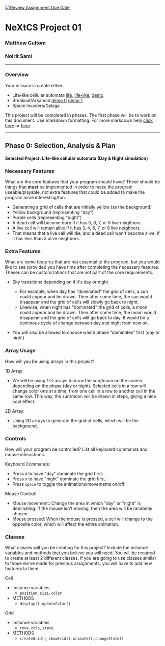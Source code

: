 [![Review Assignment Due Date](https://classroom.github.com/assets/deadline-readme-button-22041afd0340ce965d47ae6ef1cefeee28c7c493a6346c4f15d667ab976d596c.svg)](https://classroom.github.com/a/2bl0h1Mb)
# NeXtCS Project 01
### Matthew Gultom
### Noirit Sami
---

### Overview
Your mission is create either:
- Life-like cellular automata [life](https://en.wikipedia.org/wiki/Conway%27s_Game_of_Life), [life-like](https://en.wikipedia.org/wiki/Life-like_cellular_automaton), [demo](https://www.netlogoweb.org/launch#https://www.netlogoweb.org/assets/modelslib/Sample%20Models/Computer%20Science/Cellular%20Automata/Life.nlogo).
- Breakout/Arkanoid [demo 0](https://elgoog.im/breakout/)  [demo 1](https://www.crazygames.com/game/atari-breakout)
- Space Invaders/Galaga

This project will be completed in phases. The first phase will be to work on this document. Use markdown formatting. For more markdown help [click here](https://github.com/adam-p/markdown-here/wiki/Markdown-Cheatsheet) or [here](https://docs.github.com/en/get-started/writing-on-github/getting-started-with-writing-and-formatting-on-github/basic-writing-and-formatting-syntax)


---

## Phase 0: Selection, Analysis & Plan

#### Selected Project: Life-like cellular automata (Day & Night simulation)

### Necessary Features
What are the core features that your program should have? These should be things that __must__ be implemented in order to make the program useable/playable, not extra features that could be added to make the program more interesting/fun.

- Generating a grid of cells that are initially yellow (as the background)
- Yellow background (representing "day")
- Purple cells (representing "night")
- A dead cell will become born if it has 3, 6, 7, or 8 live neighbors.
- A live cell will remain alive if it has 3, 4, 6, 7, or 8 live neighbors.
- That means that a live cell will die, and a dead cell won't become alive, if it has less than 3 alive neighbors.

### Extra Features
What are some features that are not essential to the program, but you would like to see (provided you have time after completing the necessary features. Theses can be customizations that are not part of the core requirements.

- Sky transitions depending on if it's day or night
  - For example, when day has "dominated" the grid of cells, a sun could appear and be drawn. Then after some time, the sun would disappear and the grid of cells will slowly go back to night.
  - Likewise, when night has "dominated" the grid of cells, a moon could appear and be drawn. Then after some time, the moon would disappear and the grid of cells will go back to day. It would be a continous cycle of change between day and night from now on.

- You will also be allowed to choose which phase "dominates" first (day or night).

### Array Usage
How will you be using arrays in this project?

1D Array:
- We will be using 1-D arrays to draw the sun/moon on the screen depending on the phase (day or night). Selected cells in a row will change
color one at a time, from one cell in a row to another cell in the same row. This way, the sun/moon will be drawn in steps, giving a nice cool effect.

2D Array:
- Using 2D arrays to generate the grid of cells, which will be the background.

### Controls
How will your program be controlled? List all keyboard commands and mouse interactions.

Keyboard Commands:
- Press `d` to have "day" dominate the grid first.
- Press `n` to have "night" dominate the grid first.
- Press `space` to toggle the animations/movements on/off.

Mouse Control:
- Mouse movement: Change the area in which "day" or "night" is dominating. If the mouse isn't moving, then the area will be randomly chosen.
- Mouse pressed: When the mouse is pressed, a cell will change to the opposite color, which will affect the entire animation.

### Classes
What classes will you be creating for this project? Include the instance variables and methods that you believe you will need. You will be required to create at least 2 different classes. If you are going to use classes similar to those we've made for previous assignments, you will have to add new features to them.

Cell
- Instance variables:
  - `position`, `size`, `color`
- METHODS
  - `display()`, `updateColor()`

Grid
- Instance variables:
  - `rows`, `cols`, `state`
- METHODS
  - `createGrid()`, `showGrid()`, `animate()`, `changeState()`
